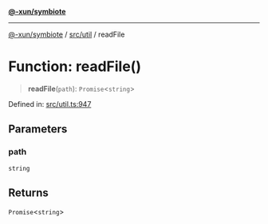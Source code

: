 [**@-xun/symbiote**](../../../README.md)

***

[@-xun/symbiote](../../../README.md) / [src/util](../README.md) / readFile

# Function: readFile()

> **readFile**(`path`): `Promise`\<`string`\>

Defined in: [src/util.ts:947](https://github.com/Xunnamius/symbiote/blob/10f876ec625b234388ec5689f4d10663cabb4139/src/util.ts#L947)

## Parameters

### path

`string`

## Returns

`Promise`\<`string`\>
